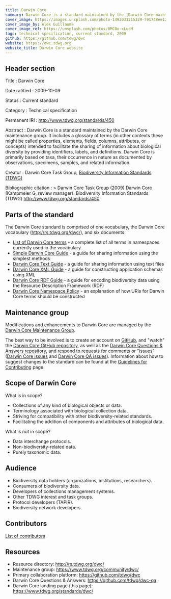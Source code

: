 ```yaml
---
title: Darwin Core
summary: Darwin Core is a standard maintained by the [Darwin Core maintenance group](../../community/dwc). It includes a glossary of terms intended to **facilitate the sharing of information about biological diversity** by providing identifiers, labels, and definitions. Darwin Core is primarily based on taxa, their occurrence in nature as documented by observations, specimens, samples, and related information.
cover_image: https://images.unsplash.com/photo-1492031215329-791748ee1253
cover_image_by: Alex Guillaume
cover_image_ref: https://unsplash.com/photos/0MC0o-xLucM
tags: technical specification, current standard, 2009
github: https://github.com/tdwg/dwc
website: https://dwc.tdwg.org
website_title: Darwin Core website
---
```


## Header section

Title
: Darwin Core

Date ratified
: 2009-10-09

Status
: Current standard

Category
: Technical specification

Permanent IRI
: <http://www.tdwg.org/standards/450>

Abstract
: Darwin Core is a standard maintained by the Darwin Core maintenance group. It includes a glossary of terms (in other contexts these might be called properties, elements, fields, columns, attributes, or concepts) intended to facilitate the sharing of information about biological diversity by providing identifiers, labels, and definitions. Darwin Core is primarily based on taxa, their occurrence in nature as documented by observations, specimens, samples, and related information.

Creator
: Darwin Core Task Group, [Biodiversity Information Standards (TDWG)](https://www.tdwg.org/)

Bibliographic citation
: > Darwin Core Task Group (2009) Darwin Core (Kampmeier G, review manager). Biodiversity Information Standards (TDWG) <http://www.tdwg.org/standards/450>

## Parts of the standard

The Darwin Core standard is comprised of one vocabulary, the Darwin Core vocabulary (<http://rs.tdwg.org/dwc/>), and six documents:

- [List of Darwin Core terms](http://rs.tdwg.org/dwc/doc/list/) - a complete list of all terms in namespaces currently used in the vocabulary
- [Simple Darwin Core Guide](http://rs.tdwg.org/dwc/terms/simple/) - a guide for sharing information using the simplest methods
- [Darwin Core Text Guide](http://rs.tdwg.org/dwc/terms/guides/text/) - a guide for sharing information using text files
- [Darwin Core XML Guide](http://rs.tdwg.org/dwc/terms/guides/xml/) - a guide for constructing application schemas using XML
- [Darwin Core RDF Guide](http://rs.tdwg.org/dwc/terms/guides/rdf/) - a guide for encoding biodiversity data using the Resource Description Framework (RDF)
- [Darwin Core Namespace Policy](http://rs.tdwg.org/dwc/terms/namespace/) - an explanation of how URIs for Darwin Core terms should be constructed

## Maintenance group

Modifications and enhancements to Darwin Core are managed by the [Darwin Core Maintenance Group](../../community/dwc).

The best way to be involved is to create an account on [GitHub](https://github.com), and "watch" the [Darwin Core GitHub repository](https://github.com/tdwg/dwc), as well as the [Darwin Core Questions & Answers repository](https://github.com/tdwg/dwc-qa), and respond to requests for comments or "issues" ([Darwin Core issues](https://github.com/tdwg/dwc/issues) and [Darwin Core QA issues](https://github.com/tdwg/dwc-qa/issues/)). Information about how to suggest changes to the standard can be found at the [Guidelines for Contributing](https://github.com/tdwg/dwc/blob/master/.github/CONTRIBUTING.md) page.

## Scope of Darwin Core

What is in scope?

- Collections of any kind of biological objects or data.
- Terminology associated with biological collection data.
- Striving for compatibility with other biodiversity-related standards.
- Facilitating the addition of components and attributes of biological data.

What is not in scope?

- Data interchange protocols.
- Non-biodiversity-related data.
- Purely taxonomic data.

## Audience

- Biodiversity data holders (organizations, institutions, researchers).
- Consumers of biodiversity data.
- Developers of collections management systems.
- Other TDWG interest and task groups.
- Protocol developers (TAPIR).
- Biodiversity network developers.

## Contributors

[List of contributors](https://github.com/tdwg/dwc/contributors)

## Resources

- Resource directory: <http://rs.tdwg.org/dwc/>
- Maintenance group: <https://www.tdwg.org/community/dwc/>
- Primary collaboration platform: <https://github.com/tdwg/dwc>
- Darwin Core Questions & Answers: <https://github.com/tdwg/dwc-qa>
- Darwin Core landing page (this page): <https://www.tdwg.org/standards/dwc/>
